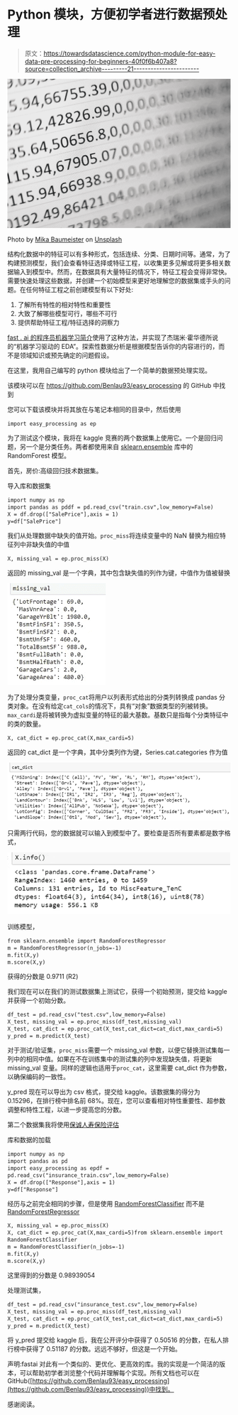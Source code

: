 # Python 模块，方便初学者进行数据预处理

> 原文：<https://towardsdatascience.com/python-module-for-easy-data-pre-processing-for-beginners-40f0f6b407a8?source=collection_archive---------21----------------------->

![](img/d1b3883ecb67a72d6dd0b4b24a8ac77d.png)

Photo by [Mika Baumeister](https://unsplash.com/@mbaumi?utm_source=medium&utm_medium=referral) on [Unsplash](https://unsplash.com?utm_source=medium&utm_medium=referral)

结构化数据中的特征可以有多种形式，包括连续、分类、日期时间等。通常，为了构建预测模型，我们会查看特征选择或特征工程，以收集更多见解或将更多相关数据输入到模型中。然而，在数据具有大量特征的情况下，特征工程会变得非常快。需要快速处理这些数据，并创建一个初始模型来更好地理解您的数据集或手头的问题。在任何特征工程之前创建模型有以下好处:

1.  了解所有特性的相对特性和重要性
2.  大致了解哪些模型可行，哪些不可行
3.  提供帮助特征工程/特征选择的洞察力

[fast . ai 的程序员机器学习简介](https://www.fast.ai/)使用了这种方法，并实现了杰瑞米·霍华德所说的“机器学习驱动的 EDA”。探索性数据分析是根据模型告诉你的内容进行的，而不是领域知识或预先确定的问题假设。

在这里，我用自己编写的 python 模块给出了一个简单的数据预处理实现。

该模块可以在 https://github.com/Benlau93/easy_processing 的 GitHub 中找到

您可以下载该模块并将其放在与笔记本相同的目录中，然后使用

```
import easy_processing as ep
```

为了测试这个模块，我将在 kaggle 竞赛的两个数据集上使用它。一个是回归问题，另一个是分类任务。两者都使用来自 [sklearn.ensemble](https://scikit-learn.org/stable/modules/classes.html#module-sklearn.ensemble) 库中的 RandomForest 模型。

首先，房价:高级回归技术数据集。

导入库和数据集

```
import numpy as np
import pandas as pddf = pd.read_csv("train.csv",low_memory=False)
X = df.drop(["SalePrice"],axis = 1)
y=df["SalePrice"]
```

我们从处理数据中缺失的值开始。`proc_miss`将连续变量中的 NaN 替换为相应特征列中非缺失值的中值

```
X, missing_val = ep.proc_miss(X)
```

返回的 missing_val 是一个字典，其中包含缺失值的列作为键，中值作为值被替换

![](img/f0e232bd57f0b420a30157950c34e6db.png)

为了处理分类变量，`proc_cat`将用户以列表形式给出的分类列转换成 pandas 分类对象。在没有给定`cat_cols`的情况下，具有“对象”数据类型的列被转换。`max_cardi`是将被转换为虚拟变量的特征的最大基数。基数只是指每个分类特征中的类的数量。

```
X, cat_dict = ep.proc_cat(X,max_cardi=5)
```

返回的 cat_dict 是一个字典，其中分类列作为键，Series.cat.categories 作为值

![](img/f0339e0322da62b4f7b79b147e1a4749.png)

只需两行代码，您的数据就可以输入到模型中了。要检查是否所有要素都是数字格式，

![](img/3c97b7e169cd07df69a819b64ae9e0dc.png)

训练模型，

```
from sklearn.ensemble import RandomForestRegressor
m = RandomForestRegressor(n_jobs=-1)
m.fit(X,y)
m.score(X,y)
```

获得的分数是 0.9711 (R2)

我们现在可以在我们的测试数据集上测试它，获得一个初始预测，提交给 kaggle 并获得一个初始分数。

```
df_test = pd.read_csv("test.csv",low_memory=False)
X_test, missing_val = ep.proc_miss(df_test,missing_val)
X_test, cat_dict = ep.proc_cat(X_test,cat_dict=cat_dict,max_cardi=5)
y_pred = m.predict(X_test)
```

对于测试/验证集，`proc_miss`需要一个 missing_val 参数，以便它替换测试集每一列中的相同中值。如果在不在训练集中的测试集的列中发现缺失值，将更新 missing_val 变量。同样的逻辑也适用于`proc_cat`，这里需要 cat_dict 作为参数，以确保编码的一致性。

y_pred 现在可以导出为 csv 格式，提交给 kaggle。该数据集的得分为 0.15296，在排行榜中排名前 68%。现在，您可以查看相对特性重要性、超参数调整和特性工程，以进一步提高您的分数。

第二个数据集我将使用[保诚人寿保险评估](https://www.kaggle.com/c/prudential-life-insurance-assessment)

库和数据的加载

```
import numpy as np
import pandas as pd
import easy_processing as epdf = pd.read_csv("insurance_train.csv",low_memory=False)
X = df.drop(["Response"],axis = 1)
y=df["Response"]
```

经历与之前完全相同的步骤，但是使用 [RandomForestClassifier](https://scikit-learn.org/stable/modules/generated/sklearn.ensemble.RandomForestClassifier.html) 而不是 [RandomForestRegressor](https://scikit-learn.org/stable/modules/generated/sklearn.ensemble.RandomForestRegressor.html)

```
X, missing_val = ep.proc_miss(X)
X, cat_dict = ep.proc_cat(X,max_cardi=5)from sklearn.ensemble import RandomForestClassifier
m = RandomForestClassifier(n_jobs=-1)
m.fit(X,y)
m.score(X,y)
```

这里得到的分数是 0.98939054

处理测试集，

```
df_test = pd.read_csv("insurance_test.csv",low_memory=False)
X_test, missing_val = ep.proc_miss(df_test,missing_val)
X_test, cat_dict = ep.proc_cat(X_test,cat_dict=cat_dict,max_cardi=5)
y_pred = m.predict(X_test)
```

将 y_pred 提交给 kaggle 后，我在公开评分中获得了 0.50516 的分数，在私人排行榜中获得了 0.51187 的分数。远远不够好，但这是一个开始。

声明:fastai 对此有一个类似的、更优化、更高效的库。我的实现是一个简洁的版本，可以帮助初学者浏览整个代码并理解每个实现。所有文档也可以在 GitHub([https://github.com/Benlau93/easy_processing](https://github.com/Benlau93/easy_processing))中找到。

感谢阅读。